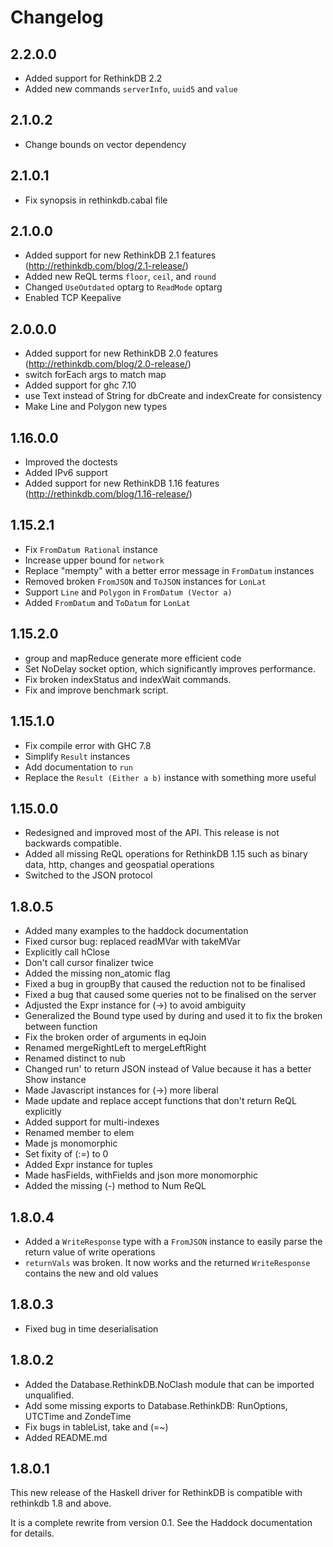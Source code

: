 # Changelog

## 2.2.0.0
- Added support for RethinkDB 2.2
- Added new commands `serverInfo`, `uuid5` and `value`

## 2.1.0.2
- Change bounds on vector dependency

## 2.1.0.1
- Fix synopsis in rethinkdb.cabal file

## 2.1.0.0
- Added support for new RethinkDB 2.1 features (http://rethinkdb.com/blog/2.1-release/)
- Added new ReQL terms `floor`, `ceil`, and `round`
- Changed `UseOutdated` optarg to `ReadMode` optarg
- Enabled TCP Keepalive

## 2.0.0.0
- Added support for new RethinkDB 2.0 features (http://rethinkdb.com/blog/2.0-release/)
- switch forEach args to match map
- Added support for ghc 7.10
- use Text instead of String for dbCreate and indexCreate for consistency
- Make Line and Polygon new types

## 1.16.0.0
- Improved the doctests
- Added IPv6 support
- Added support for new RethinkDB 1.16 features (http://rethinkdb.com/blog/1.16-release/)

## 1.15.2.1
- Fix `FromDatum Rational` instance
- Increase upper bound for `network`
- Replace "mempty" with a better error message in `FromDatum` instances
- Removed broken `FromJSON` and `ToJSON` instances for `LonLat`
- Support `Line` and `Polygon` in `FromDatum (Vector a)`
- Added `FromDatum` and `ToDatum` for `LonLat`

## 1.15.2.0
- group and mapReduce generate more efficient code
- Set NoDelay socket option, which significantly improves performance.
- Fix broken indexStatus and indexWait commands.
- Fix and improve benchmark script.

## 1.15.1.0
- Fix compile error with GHC 7.8
- Simplify `Result` instances
- Add documentation to `run`
- Replace the `Result (Either a b)` instance with something more useful

## 1.15.0.0
- Redesigned and improved most of the API. This release is not backwards compatible.
- Added all missing ReQL operations for RethinkDB 1.15 such as binary data, http, changes and geospatial operations
- Switched to the JSON protocol

## 1.8.0.5
- Added many examples to the haddock documentation
- Fixed cursor bug: replaced readMVar with takeMVar
- Explicitly call hClose
- Don't call cursor finalizer twice
- Added the missing non_atomic flag
- Fixed a bug in groupBy that caused the reduction not to be finalised
- Fixed a bug that caused some queries not to be finalised on the server
- Adjusted the Expr instance for (->) to avoid ambiguity
- Generalized the Bound type used by during and used it to fix the broken between function
- Fix the broken order of arguments in eqJoin
- Renamed mergeRightLeft to mergeLeftRight
- Renamed distinct to nub
- Changed run' to return JSON instead of Value because it has a better Show instance
- Made Javascript instances for (->) more liberal
- Made update and replace accept functions that don't return ReQL explicitly
- Added support for multi-indexes
- Renamed member to elem
- Made js monomorphic
- Set fixity of (:=) to 0
- Added Expr instance for tuples
- Made hasFields, withFields and json more monomorphic
- Added the missing (-) method to Num ReQL

## 1.8.0.4
- Added a `WriteResponse` type with a `FromJSON` instance to easily parse the return value of write operations
- `returnVals` was broken. It now works and the returned `WriteResponse` contains the new and old values

## 1.8.0.3
- Fixed bug in time deserialisation

## 1.8.0.2
- Added the Database.RethinkDB.NoClash module that can be imported unqualified.
- Add some missing exports to Database.RethinkDB: RunOptions, UTCTime and ZondeTime
- Fix bugs in tableList, take and (=~)
- Added README.md

## 1.8.0.1
This new release of the Haskell driver for RethinkDB is compatible with rethinkdb 1.8 and above.

It is a complete rewrite from version 0.1. See the Haddock documentation for details.
